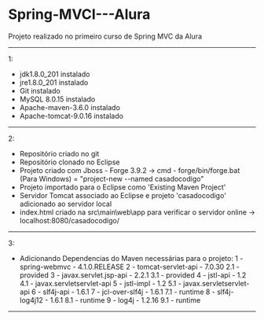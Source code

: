 # Spring-MVCI---Alura
Projeto realizado no primeiro curso de Spring MVC da Alura
*****
1:
  - jdk1.8.0_201 instalado
  - jre1.8.0_201 instalado
  - Git instalado
  - MySQL 8.0.15 instalado
  - Apache-maven-3.6.0 instalado
  - Apache-tomcat-9.0.16 instalado
*****
2:  
  - Repositório criado no git
  - Repositório clonado no Eclipse
  - Projeto criado com Jboss - Forge 3.9.2
        -> cmd - forge/bin/forge.bat (Para Windows) = "project-new --named casadocodigo"
  - Projeto importado para o Eclipse como 'Existing Maven Project'
  - Servidor Tomcat associado ao Eclipse e projeto 'casadocodigo' adicionado ao servidor local
  - index.html criado na src\main\web\app para verificar o servidor online
        -> localhost:8080/casadocodigo/
*****
3:
  - Adicionando Dependencias do Maven necessárias para o projeto:
        1 - spring-webmvc - 4.1.0.RELEASE
        2 - tomcat-servlet-api - 7.0.30
              2.1 - <scope>provided</scope>
        3 - javax.servlet.jsp-api - 2.2.1
              3.1 - <scope>provided</scope>
        4 - jstl-api - 1.2
              4.1 - <exclusions>
                   	<exclusion><groupId>javax.servlet</groupId><artifactId>servlet-api</artifactId></exclusion>
                   </exclusions>
        5 - jstl-impl - 1.2
              5.1 - <exclusions>
			<exclusion><groupId>javax.servlet</groupId><artifactId>servlet-api</artifactId></exclusion>
		   </exclusions>
        6 - slf4j-api - 1.6.1
        7 - jcl-over-slf4j - 1.6.1
              7.1 - <scope>runtime</scope>
        8 - slf4j-log4j12 - 1.6.1
              8.1 - <scope>runtime</scope>
        9 - log4j - 1.2.16
              9.1 - <scope>runtime</scope>
*****              


